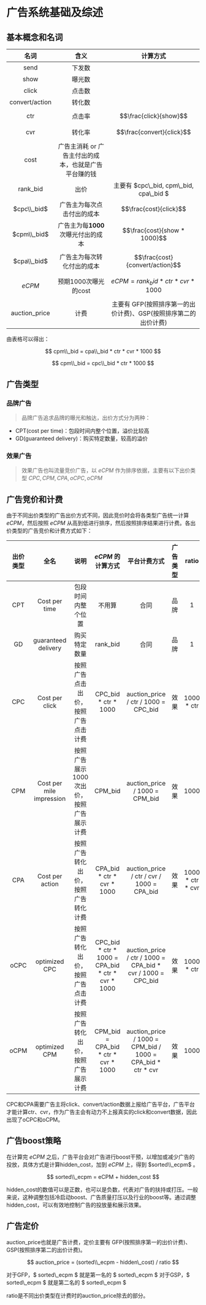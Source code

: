 # 广告系统基础及综述

## 基本概念和名词

| 名词 | 含义 | 计算方式 |
| :----:| :----: | :----: |
| send | 下发数 |  |
| show | 曝光数 |  |
| click | 点击数 |  |
| convert/action | 转化数 |  |
| ctr | 点击率 | $$\frac{click}{show}$$ |
| cvr | 转化率 | $$\frac{convert}{click}$$ |
| cost | 广告主消耗 or 广告主付出的成本，也就是广告平台赚的钱 |  |
| rank_bid | 出价 | 主要有 $cpc\\_bid, cpm\\_bid, cpa\\_bid $ |
| $cpc\\_bid$ | 广告主为每次点击付出的成本 |  $$\frac{cost}{click}$$ |
| $cpm\\_bid$ | 广告主为每**1000**次曝光付出的成本 |  $$\frac{cost}{show * 1000}$$ |
| $cpa\\_bid$ | 广告主为每次转化付出的成本 |  $$\frac{cost}{convert/action}$$ |
| $eCPM$ | 预期1000次曝光的cost |  $$eCPM = rank_bid * ctr * cvr * 1000$$ |
| auction_price | 计费 | 主要有 GFP(按照排序第一的出价计费)、GSP(按照排序第二的出价计费) |

由表格可以得出：

$$ cpm\\_bid = cpa\\_bid * ctr * cvr * 1000 $$

$$ cpm\\_bid = cpc\\_bid * ctr * 1000 $$

## 广告类型

### 品牌广告
> 品牌广告追求品牌的曝光和触达，出价方式分为两种：
- CPT(cost per time)：包段时间内整个位置，溢价比较高
- GD(guaranteed delivery)：购买特定数量，较高的溢价

### 效果广告
> 效果广告也叫流量竞价广告，以 $eCPM$ 作为排序依据，主要有以下出价类型 $CPC, CPM, CPA, oCPC, oCPM$

## 广告竞价和计费

由于不同出价类型的广告出价方式不同，因此竞价时会将各类型广告统一计算 $eCPM$，然后按照 $eCPM$ 从高到低进行排序，然后按照排序结果进行计费。各出价类型的广告竞价和计费方式如下：

| 出价类型 | 全名 | 说明 | $eCPM$ 的计算方式 | 平台计费方式 | 广告类型 | ratio |
| :----:| :----: | :----: | :----: | :----: | :----: | :----: |
| CPT | Cost per time | 包段时间内整个位置 | 不用算 | 合同 | 品牌 | 1 |
| GD | guaranteed delivery | 购买特定数量 | rank_bid | 合同 | 品牌 | 1 |
| CPC | Cost per click | 按照广告点击出价，按照广告点击计费 | CPC_bid * ctr * 1000 | auction_price / ctr / 1000 = CPC_bid| 效果 | 1000 * ctr |
| CPM | Cost per mile impression | 按照广告展示1000次出价，按照广告展示计费 | CPM_bid | auction_price / 1000 = CPM_bid | 效果 | 1000 |
| CPA | Cost per action | 按照广告转化出价，按照广告转化计费 | CPA_bid * ctr * cvr * 1000 | auction_price / ctr / cvr / 1000 = CPA_bid | 效果 | 1000 * ctr * cvr |
| oCPC | optimized CPC | 按照广告转化出价，按照广告点击计费 | CPC_bid * ctr * 1000 = CPA_bid * ctr * cvr * 1000 | auction_price / ctr / 1000 = CPA_bid * cvr / 1000 = CPC_bid | 效果 | 1000 * ctr |
| oCPM | optimized CPM | 按照广告转化出价，按照广告展示计费 | CPM_bid = CPA_bid * ctr * cvr * 1000 | auction_price / 1000 = CPM_bid / 1000 = CPA_bid * ctr * cvr| 效果 | 1000 |

CPC和CPA需要广告主将click、convert/action数据上报给广告平台，广告平台才能计算ctr、cvr，作为广告主会有动力不上报真实的click和convert数据，因此出现了oCPC和oCPM。

## 广告boost策略

在计算完 $eCPM$ 之后，广告平台会对广告进行boost干预，以增加或减少广告的投放，具体方式是计算hidden_cost，加到 $eCPM$ 上，得到 $sorted\\_ecpm$ 。

$$ sorted\\_ecpm = eCPM + hidden_cost $$ 

hidden_cost的数值可以是正数，也可以是负数，代表对广告的扶持或打压。一般来说，这种调整包括冷启动boost、广告质量打压以及行业的boost等。通过调整hidden_cost，可以有效地控制广告的投放量和展示效果。

## 广告定价
auction_price也就是广告计费，定价主要有 GFP(按照排序第一的出价计费)、GSP(按照排序第二的出价计费)。

$$ auction_price = (sorted\\_ecpm - hidden\_cost) / ratio $$

对于GFP，$ sorted\\_ecpm $ 就是第一名的 $ sorted\\_ecpm $
对于GSP，$ sorted\\_ecpm $ 就是第二名的 $ sorted\\_ecpm $

ratio是不同出价类型在计费时的auction_price除去的部分。
